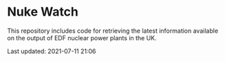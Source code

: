 # Nuke Watch

This repository includes code for retrieving the latest information available on the output of EDF nuclear power plants in the UK.

Last updated: 2021-07-11 21:06